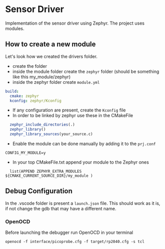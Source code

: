 # Sensor Driver
Implementation of the sensor driver using Zephyr. The project uses modules.

## How to create a new module
Let's look how we created the drivers folder.<br>
- create the folder <module>
- inside the module folder create the `zephyr` folder (should be something like this my_module/zephyr)
- inside the zephyr folder create `module.yml`
```yml
build:
  cmake: zephyr
  kconfig: zephyr/Kconfig
```
- If any configuration are present, create the `Kconfig` file
- In order to be linked by zephyr use these in the CMakeFile
```cmake
  zephyr_include_directories(.)
  zephyr_library()
  zephyr_library_sources(your_source.c)
```
- Enable the module can be done manually by adding it to the `prj.conf`
```
CONFIG_MY_MODULE=y
```
- In your top CMakeFile.txt append your module to the Zephyr ones
```
  list(APPEND ZEPHYR_EXTRA_MODULES ${CMAKE_CURRENT_SOURCE_DIR}/my_module )
```


## Debug Configuration
In the .vscode folder is present a `launch.json` file. This should work as it is, if not change the gdb that may have a different name.
### OpenOCD
Before launching the debugger run OpenOCD in your terminal
```
openocd -f interface/picoprobe.cfg -f target/rp2040.cfg -s tcl
```